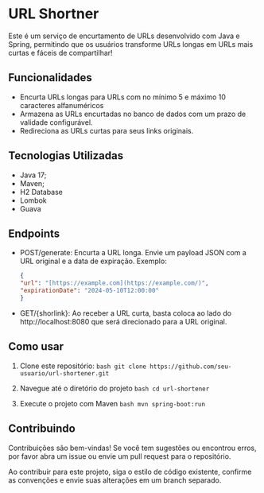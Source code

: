 # URL Shortner
Este é um serviço de encurtamento de URLs desenvolvido com Java e Spring, permitindo que os usuários transforme URLs longas em URLs mais curtas e fáceis de compartilhar!


## Funcionalidades
- Encurta URLs longas para URLs com no mínimo 5 e máximo 10 caracteres alfanuméricos
- Armazena as URLs encurtadas no banco de dados com um prazo de validade configurável.
- Redireciona as URLs curtas para seus links originais.

## Tecnologias Utilizadas

- Java 17;
- Maven;
- H2 Database
- Lombok
- Guava

## Endpoints

- POST/generate: Encurta a URL longa. Envie um payload JSON com a URL original e a data de expiração. 
Exemplo:
	```json 
	{ 
	"url": "[https://example.com](https://example.com/)", 
	"expirationDate": "2024-05-10T12:00:00" 
	} 
	```

- GET/{shorlink}: Ao receber a URL curta, basta coloca ao lado do http://localhost:8080 que será direcionado para a URL original.


## Como usar

1. Clone este repositório:
	``bash
	git clone https://github.com/seu-usuario/url-shortener.git
	``
	
2. Navegue até o diretório do projeto
	``bash
	cd url-shortener
	``
3. Execute o projeto com Maven
	``bash
	mvn spring-boot:run
	``

## Contribuindo
Contribuições são bem-vindas! Se você tem sugestões ou encontrou erros, por favor abra um issue ou envie um pull request para o repositório. 

Ao contribuir para este projeto, siga o estilo de código existente, confirme as convenções e envie suas alterações em um branch separado.
